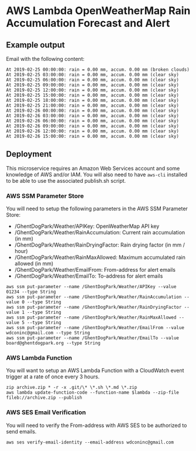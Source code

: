 # AWS Lambda OpenWeatherMap Rain Accumulation Forecast and Alert

## Example output
Email with the following content:
```
At 2019-02-25 00:00:00: rain = 0.00 mm, accum. 0.00 mm (broken clouds)
At 2019-02-25 03:00:00: rain = 0.00 mm, accum. 0.00 mm (clear sky)
At 2019-02-25 06:00:00: rain = 0.00 mm, accum. 0.00 mm (clear sky)
At 2019-02-25 09:00:00: rain = 0.00 mm, accum. 0.00 mm (clear sky)
At 2019-02-25 12:00:00: rain = 0.00 mm, accum. 0.00 mm (clear sky)
At 2019-02-25 15:00:00: rain = 0.00 mm, accum. 0.00 mm (clear sky)
At 2019-02-25 18:00:00: rain = 0.00 mm, accum. 0.00 mm (clear sky)
At 2019-02-25 21:00:00: rain = 0.00 mm, accum. 0.00 mm (clear sky)
At 2019-02-26 00:00:00: rain = 0.00 mm, accum. 0.00 mm (clear sky)
At 2019-02-26 03:00:00: rain = 0.00 mm, accum. 0.00 mm (clear sky)
At 2019-02-26 06:00:00: rain = 0.00 mm, accum. 0.00 mm (clear sky)
At 2019-02-26 09:00:00: rain = 0.00 mm, accum. 0.00 mm (clear sky)
At 2019-02-26 12:00:00: rain = 0.00 mm, accum. 0.00 mm (clear sky)
At 2019-02-26 15:00:00: rain = 0.00 mm, accum. 0.00 mm (clear sky)
```

## Deployment

This microservice requires an Amazon Web Services account and some knowledge of AWS and/or IAM. You will also need to have `aws-cli` installed to be able to use the associated publish.sh script.

### AWS SSM Parameter Store
You will need to setup the following parameters in the AWS SSM Parameter Store:
- /GhentDogPark/Weather/APIKey: OpenWeatherMap API key
- /GhentDogPark/Weather/RainAccumulation: Current rain accumulation (in mm)
- /GhentDogPark/Weather/RainDryingFactor: Rain drying factor (in mm / hour)
- /GhentDogPark/Weather/RainMaxAllowed: Maximum accumulated rain allowed (in mm)
- /GhentDogPark/Weather/EmailFrom: From-address for alert emails
- /GhentDogPark/Weather/EmailTo: To-address for alert emails

```
aws ssm put-parameter --name /GhentDogPark/Weather/APIKey --value 01234 --type String
aws ssm put-parameter --name /GhentDogPark/Weather/RainAccumulation --value 0 --type String
aws ssm put-parameter --name /GhentDogPark/Weather/RainDryingFactor --value 1 --type String
aws ssm put-parameter --name /GhentDogPark/Weather/RainMaxAllowed --value 5 --type String
aws ssm put-parameter --name /GhentDogPark/Weather/EmailFrom --value wdconinc@gmail.com --type String
aws ssm put-parameter --name /GhentDogPark/Weather/EmailTo --value board@ghentdogpark.org --type String
```

### AWS Lambda Function
You will want to setup an AWS Lambda Function with a CloudWatch event trigger at a rate of once every 3 hours.

```
zip archive.zip * -r -x .git/\* \*.sh \*.md \*.zip
aws lambda update-function-code --function-name $lambda --zip-file fileb://archive.zip --publish
```

### AWS SES Email Verification
You will need to verify the From-address with AWS SES to be authorized to send emails.

```
aws ses verify-email-identity --email-address wdconinc@gmail.com
```
